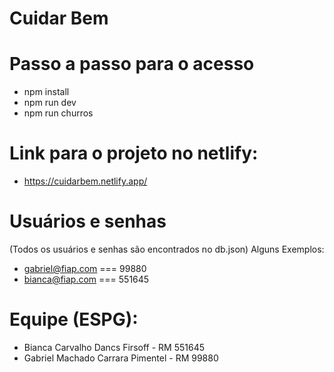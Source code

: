 # Cuidar Bem

# Passo a passo para o acesso
- npm install
- npm run dev
- npm run churros

# Link para o projeto no netlify:
- https://cuidarbem.netlify.app/

# Usuários e senhas
(Todos os usuários e senhas são encontrados no db.json) Alguns Exemplos:

- gabriel@fiap.com === 99880
- bianca@fiap.com === 551645

# Equipe (ESPG):
- Bianca Carvalho Dancs Firsoff - RM 551645
- Gabriel Machado Carrara Pimentel - RM 99880
